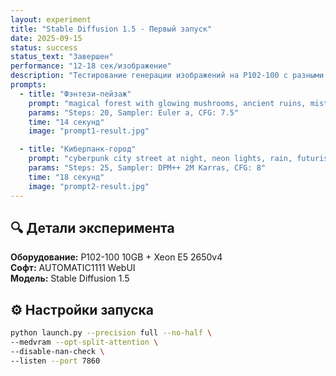 ```yaml
---
layout: experiment
title: "Stable Diffusion 1.5 - Первый запуск"
date: 2025-09-15
status: success
status_text: "Завершен"
performance: "12-18 сек/изображение"
description: "Тестирование генерации изображений на P102-100 с разными промптами"
prompts:
  - title: "Фэнтези-пейзаж"
    prompt: "magical forest with glowing mushrooms, ancient ruins, misty atmosphere, fantasy art, detailed, epic composition, 4k"
    params: "Steps: 20, Sampler: Euler a, CFG: 7.5"
    time: "14 секунд"
    image: "prompt1-result.jpg"

  - title: "Киберпанк-город"
    prompt: "cyberpunk city street at night, neon lights, rain, futuristic buildings, crowded, cinematic lighting, Blade Runner style"
    params: "Steps: 25, Sampler: DPM++ 2M Karras, CFG: 8"
    time: "18 секунд"
    image: "prompt2-result.jpg"
---
```


## 🔍 Детали эксперимента

**Оборудование:** P102-100 10GB + Xeon E5 2650v4  
**Софт:** AUTOMATIC1111 WebUI  
**Модель:** Stable Diffusion 1.5

## ⚙️ Настройки запуска

```bash
python launch.py --precision full --no-half \
--medvram --opt-split-attention \
--disable-nan-check \
--listen --port 7860
